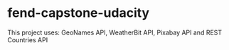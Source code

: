 # fend-capstone-udacity
This project uses: GeoNames API, WeatherBit API, Pixabay API and REST Countries API
